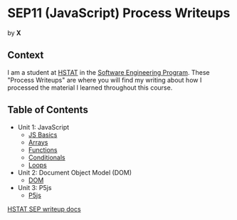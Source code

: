 # SEP11 (JavaScript) Process Writeups
by **X**

## Context
I am a student at [HSTAT](https://www.hstat.org/) in the [Software Engineering Program](https://hstatsep.github.io/). These "Process Writeups" are where you will find my writing about how I processed the material I learned throughout this course.

## Table of Contents
* Unit 1: JavaScript
  * [JS Basics](01-javascript/js-basics-writeup.md)
  * [Arrays](01-javascript/arrays-writeup.md)
  * [Functions](01-javascript/functions-writeup.md)
  * [Conditionals](01-javascript/conditionals-writeup.md)
  * [Loops](01-javascript/loops-writeup.md)
* Unit 2: Document Object Model (DOM)
  * [DOM](02-dom/dom-writeup.md)
* Unit 3: P5js
  * [P5js](03-p5js/p5js-writeup.md)

[HSTAT SEP writeup docs](https://github.com/hstatsep/other/tree/main/writeups)
